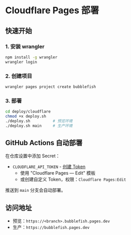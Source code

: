 # Cloudflare Pages 部署

## 快速开始

### 1. 安装 wrangler
```bash
npm install -g wrangler
wrangler login
```

### 2. 创建项目
```bash
wrangler pages project create bubblefish
```

### 3. 部署
```bash
cd deploy/cloudflare
chmod +x deploy.sh
./deploy.sh          # 预览环境
./deploy.sh main     # 生产环境
```

## GitHub Actions 自动部署

在仓库设置中添加 Secret：
- `CLOUDFLARE_API_TOKEN` - [创建 Token](https://dash.cloudflare.com/profile/api-tokens)
  - 使用 "Cloudflare Pages — Edit" 模板
  - 或创建自定义 Token，权限：`Cloudflare Pages:Edit`

推送到 `main` 分支会自动部署。

## 访问地址
- 预览：`https://<branch>.bubblefish.pages.dev`
- 生产：`https://bubblefish.pages.dev`